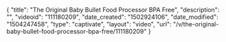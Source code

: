 {
    "title": "The Original Baby Bullet Food Processor BPA Free",
    "description": "",
    "videoid": "111180209",
    "date_created": "1502924106",
    "date_modified": "1504247458",
    "type": "captivate",
    "layout": "video",
    "url": "\/v\/the-original-baby-bullet-food-processor-bpa-free\/111180209"
}